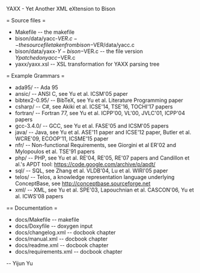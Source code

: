 YAXX - Yet Another XML eXtension to Bison

= Source files = 

* Makefile -- the makefile
* bison/data/yacc-$VER.c -- the source file taken from bison-$VER/data/yacc.c
* bison/data/yaxx-$Y-bison-$VER.c -- the file version $Y patched on yacc-$VER.c
* yaxx/yaxx.xsl -- XSL transformation for YAXX parsing tree

= Example Grammars =

* ada95/ -- Ada 95
* ansic/ -- ANSI C, see Yu et al. ICSM'05 paper
* bibtex2-0.95/ -- BibTeX, see Yu et al. Literature Programming paper
* csharp/ -- C#, see Akiki et al. ICSE'14, TSE'16, TOCHI'17 papers
* fortran/ -- Fortran 77, see Yu et al. ICPP'00, VL'00, JVLC'01, ICPP'04 papers
* gcc-3.4.0/ -- GCC, see Yu et al. FASE'05 and ICSM'05 papers
* java/ -- Java, see Yu et al. ASE'11 paper and ICSE'12 paper, Butler et al. WCRE'09, ECOOP'11, ICSME'15 paper
* nfr/ -- Non-functional Requirements, see Giorgini et al ER'02 and Mylopoulos et al. TSE'91 papers
* php/ -- PHP, see Yu et al. RE'04, RE'05, RE'07 papers and Candillon et al.'s APDT tool: https://code.google.com/archive/p/apdt/
* sql/ -- SQL, see Zhang et al. VLDB'04, Lu et al. WIRI'05 paper
* telos/ -- Telos, a knowledge representation language underlying ConceptBase, see http://conceptbase.sourceforge.net
* xml/ -- XML, see Yu et al. SPE'03, Lapouchnian et al. CASCON'06, Yu et al. ICWS'08 papers

== Documentation =

* docs/Makefile -- makefile
* docs/Doxyfile -- doxygen input
* docs/changelog.xml -- docbook chapter
* docs/manual.xml -- docbook chapter
* docs/readme.xml -- docbook chapter
* docs/requirements.xml -- docbook chapter

-- Yijun Yu
